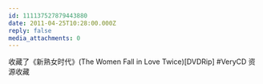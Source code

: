 ```yaml
---
id: 111137527879443880
date: 2011-04-25T10:28:00.000Z
reply: false
media_attachments: 0
---
```


收藏了《新熟女时代》(The Women Fall in Love Twice)[DVDRip] #VeryCD 资源收藏 ​​​​

